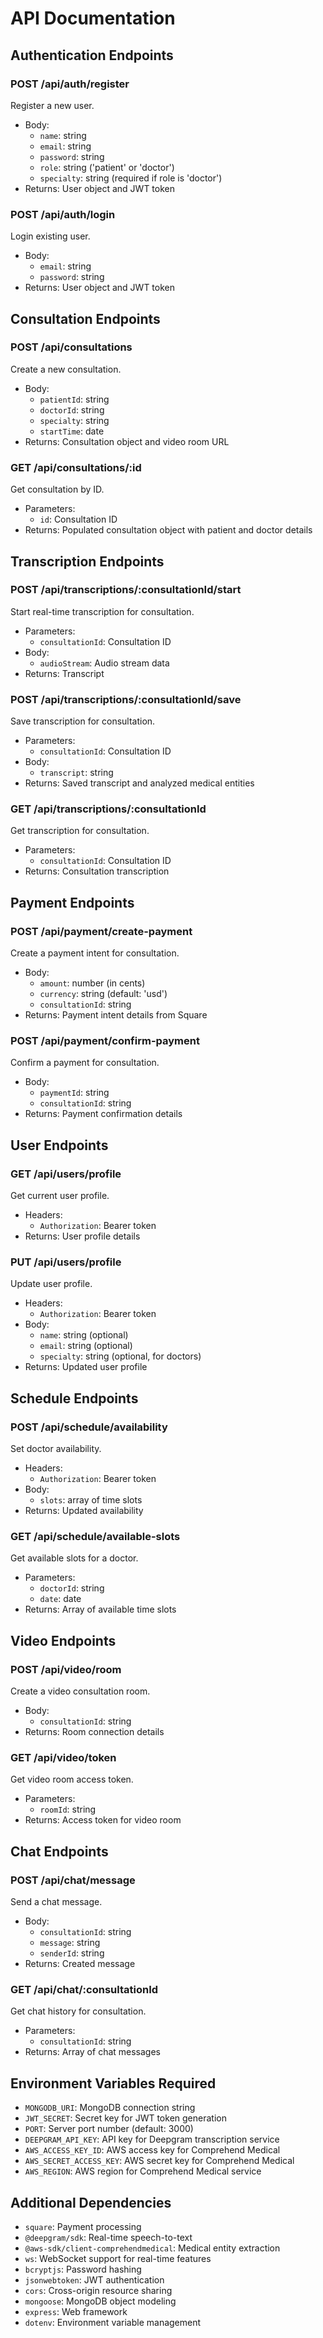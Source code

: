 # API Documentation

## Authentication Endpoints

### POST /api/auth/register

Register a new user.

- Body:
  - `name`: string
  - `email`: string
  - `password`: string
  - `role`: string ('patient' or 'doctor')
  - `specialty`: string (required if role is 'doctor')
- Returns: User object and JWT token

### POST /api/auth/login

Login existing user.

- Body:
  - `email`: string
  - `password`: string
- Returns: User object and JWT token

## Consultation Endpoints

### POST /api/consultations

Create a new consultation.

- Body:
  - `patientId`: string
  - `doctorId`: string
  - `specialty`: string
  - `startTime`: date
- Returns: Consultation object and video room URL

### GET /api/consultations/:id

Get consultation by ID.

- Parameters:
  - `id`: Consultation ID
- Returns: Populated consultation object with patient and doctor details

## Transcription Endpoints

### POST /api/transcriptions/:consultationId/start

Start real-time transcription for consultation.

- Parameters:
  - `consultationId`: Consultation ID
- Body:
  - `audioStream`: Audio stream data
- Returns: Transcript

### POST /api/transcriptions/:consultationId/save

Save transcription for consultation.

- Parameters:
  - `consultationId`: Consultation ID
- Body:
  - `transcript`: string
- Returns: Saved transcript and analyzed medical entities

### GET /api/transcriptions/:consultationId

Get transcription for consultation.

- Parameters:
  - `consultationId`: Consultation ID
- Returns: Consultation transcription

## Payment Endpoints

### POST /api/payment/create-payment

Create a payment intent for consultation.

- Body:
  - `amount`: number (in cents)
  - `currency`: string (default: 'usd')
  - `consultationId`: string
- Returns: Payment intent details from Square

### POST /api/payment/confirm-payment

Confirm a payment for consultation.

- Body:
  - `paymentId`: string
  - `consultationId`: string
- Returns: Payment confirmation details

## User Endpoints

### GET /api/users/profile

Get current user profile.

- Headers:
  - `Authorization`: Bearer token
- Returns: User profile details

### PUT /api/users/profile

Update user profile.

- Headers:
  - `Authorization`: Bearer token
- Body:
  - `name`: string (optional)
  - `email`: string (optional)
  - `specialty`: string (optional, for doctors)
- Returns: Updated user profile

## Schedule Endpoints

### POST /api/schedule/availability

Set doctor availability.

- Headers:
  - `Authorization`: Bearer token
- Body:
  - `slots`: array of time slots
- Returns: Updated availability

### GET /api/schedule/available-slots

Get available slots for a doctor.

- Parameters:
  - `doctorId`: string
  - `date`: date
- Returns: Array of available time slots

## Video Endpoints

### POST /api/video/room

Create a video consultation room.

- Body:
  - `consultationId`: string
- Returns: Room connection details

### GET /api/video/token

Get video room access token.

- Parameters:
  - `roomId`: string
- Returns: Access token for video room

## Chat Endpoints

### POST /api/chat/message

Send a chat message.

- Body:
  - `consultationId`: string
  - `message`: string
  - `senderId`: string
- Returns: Created message

### GET /api/chat/:consultationId

Get chat history for consultation.

- Parameters:
  - `consultationId`: string
- Returns: Array of chat messages

## Environment Variables Required

- `MONGODB_URI`: MongoDB connection string
- `JWT_SECRET`: Secret key for JWT token generation
- `PORT`: Server port number (default: 3000)
- `DEEPGRAM_API_KEY`: API key for Deepgram transcription service
- `AWS_ACCESS_KEY_ID`: AWS access key for Comprehend Medical
- `AWS_SECRET_ACCESS_KEY`: AWS secret key for Comprehend Medical
- `AWS_REGION`: AWS region for Comprehend Medical service

## Additional Dependencies

- `square`: Payment processing
- `@deepgram/sdk`: Real-time speech-to-text
- `@aws-sdk/client-comprehendmedical`: Medical entity extraction
- `ws`: WebSocket support for real-time features
- `bcryptjs`: Password hashing
- `jsonwebtoken`: JWT authentication
- `cors`: Cross-origin resource sharing
- `mongoose`: MongoDB object modeling
- `express`: Web framework
- `dotenv`: Environment variable management
